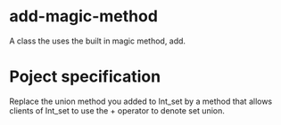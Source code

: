 # add-magic-method
A class the uses the built in magic method, add.
# Poject specification
Replace the union method you added to Int_set by a method that allows clients of Int_set to use the + operator to denote set union.
